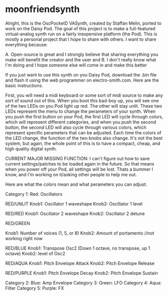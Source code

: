 # moonfriendsynth
Alright, this is the OscPocketD VASynth, created by Staffan Melin, ported to work on the Daisy Pod. The goal of this project is to make a full-featured virtual-analog synth run on a fairly inexpensive platform (the Pod). This is mostly a personal project that I hope to share with others. I want to share everything because:

A. Open-source is great and I strongly believe that sharing everything you make will benefit the creator and the user
and B. I don't really know what I'm doing and I hope someone else will come in and make this better

If you just want to use this synth on you Daisy Pod, download the .bin file and flash it using the web programmer on electro-smith.com. Here are the basic instructions.

First, you will need a midi keyboard or some sort of midi source to make any sort of sound out of this. When you boot this bad-boy up, you will see one of the two LEDs on you Pod light up red. The other will stay unlit. These two LEDs represent the menu to change the perameters of your synth. When you push the first button on your Pod, the first LED will cycle through colors, which will represent different categories, and when you push the second button, the second LED will also cycle through various colors, which represent specific perameters that can be adjusted. Each time the colors of the LED change, the function of the two knobs also change. It's not the best system, but again, the whole point of this is to have a compact, cheap, and high quality digital synth.

CURRENT MAJOR MISSING FUNCTION: I can't figure out how to save current settings/patches to be loaded again in the future. So that means when you power off your Pod, all settings will be lost. Thats a bummer I know, and I'm working on it/asking other people to help me out.

Here are what the colors mean and what perameters you can adjust:

Category 1: Red: Oscillators

RED/UNLIT
Knob1: Oscillator 1 waveshape
Knob2: Oscillator 1 level

RED/RED
Knob1: Oscillator 2 waveshape
Knob2: Oscillator 2 detune

RED/GREEN

Knob1: Number of voices (1, 5, or 8)
Knob2: Amount of portamento //not working right now

RED/BLUE
Knob1: Transpose Osc2 (Down 1 octave, no transpose, up 1 octave)
Knob2: level of Osc2

RED/AQUA
Knob1: Pitch Envelope Attack
Knob2: Pitch Envelope Release

RED/PURPLE
Knob1: Pitch Envelope Decay
Knob2: Pitch Envelope Sustain

Category 2: Blue: Amp Envelope
Category 3: Green: LFO
Category 4: Aqua: Filter
Category 5: Purple: FX
